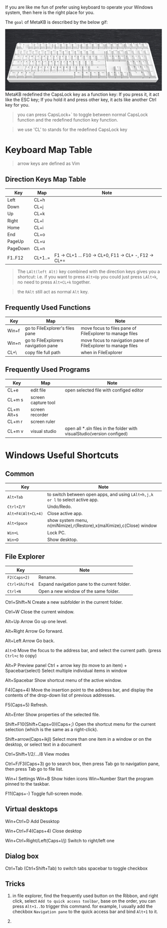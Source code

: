 If you are like me fun of prefer using keyboard to operate your Windows system, then here is the right place for you.

The `goal` of MetaKB is described by the below gif:

![keyboard](./keyboard.gif)
MetaKB redefined the CapsLock key as a function key:
If you press it, it act like the ESC key;
If you hold it and press other key, it acts like another Ctrl key for you.

> you can press CapsLock+` to toggle between normal CapsLock function and the redefined function key function.


> we use 'CL' to stands for the redefined CapsLock key

# Keyboard Map Table
> arrow keys are defined as Vim

## Direction Keys Map Table
Key|Map|Note
---|---|---
Left|CL+h
Down|CL+j
Up|CL+k
Right|CL+l
Home|CL+i
End|CL+o
PageUp|CL+u
PageDown|CL+n
F1..F12|CL+1..=|F1 -> CL+1 ... F10 -> CL+0, F11 -> CL+ -, F12 -> CL+=

> The `LAlt(left Alt)` key combined with the direction keys gives you a shortcut:
> i.e. if you want to press `Alt+Up` you could just press `LAlt+k`, no need to press `Alt+CL+k` together.

> the `RAlt` still act as normal `Alt` key.

## Frequently Used Functions

Key|Map|Note
---|---|---
Win+f|go to FileExplorer's files pane| move focus to files pane of FileExplorer to manage files
Win+n|go to FileExplorers navigation pane| move focus to navigation pane of FileExplorer to manage files
CL+\\ |copy file full path| when in FileExplorer

## Frequently Used Programs
Key|Map|Note
---|---|---
CL+e|edit file| open selected file with configed editor
CL+m s|screen capture tool
CL+m Alt+s|screen recorder
CL+m r|screen ruler
CL+m v|visual studio|open all *.sln files in the folder with visualStudio(version configed)

Windows Useful Shortcuts
=========

## Common
Key|Note
---|---
`Alt+Tab` |to switch between open apps, and using `LAlt+h,j,k or l` to select active app.
`Ctrl+Z/Y`| Undo/Redo.
`Alt+F4(Alt+CL+4)` |Close active app.
`Alt+Space`| show system menu, n(miNimize),r(Restore),x(maXimize),c(Close) window
`Win+L`| Lock PC.
`Win+D`| Show desktop.

## File Explorer
Key|Note
---|---
`F2(Caps+2)`| Rename.
`Ctrl+Shift+E` |Expand navigation pane to the current folder.
`Ctrl+N`| Open a new window of the same folder.

Ctrl+Shift+N Create a new subfolder in the current folder. 

Ctrl+W Close the current window. 

Alt+Up Arrow Go up one level. 

Alt+Right Arrow Go forward. 

Alt+Left Arrow Go back. 

`Alt+D` Move the focus to the address bar, and select the current path. (press `Ctrl+c` to copy)

Alt+P   Preview panel
Ctrl + arrow key (to move to an item) + Spacebar(select)	Select multiple individual items in window

Alt+Spacebar Show shortcut menu of the active window.

F4(Caps+4) Move the insertion point to the address bar, and display the contents of the drop-down list of previous addresses. 

F5(Caps+5) Refresh.

Alt+Enter Show properties of the selected file. 

Shift+F10(Shift+Caps+0)(Caps+;) Open the shortcut menu for the current selection (which is the same as a right-click). 

Shift+arrow(Caps+ikjl)	Select more than one item in a window or on the desktop, or select text in a document

Ctrl+Shift+1/2/.../8    View modes

Ctrl+F/F3(Caps+3) go to search box, then press Tab go to navigation pane, then press Tab go to file list.

Win+I   Settings
Win+B   Show hiden icons
Win+Number Start the program pinned to the taskbar.

F11(Caps+-) Toggle full-screen mode. 
## Virtual desktops
Win+Ctrl+D  Add Dessktop

Win+Ctrl+F4(Caps+4) Close desktop

Win+Ctrl+Right/Left(Caps+l/j)  Switch to right/left one


## Dialog box
Ctrl+Tab (Ctrl+Shift+Tab) to switch tabs
spacebar to toggle checkbox

## Tricks

1. in file explorer, find the frequently used button on the Ribbon, and right click, select `Add to quick access toolbar`, base on the order, you can press `Alt+1..`to trigger this command. for example, I usually add the checkbox `Navigation pane` to the quick access bar and bind `Alt+1` to it.

2.  